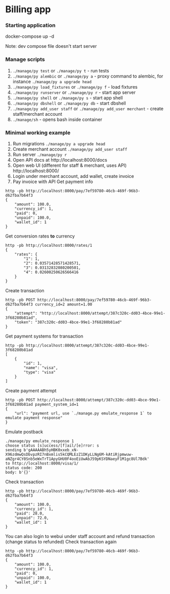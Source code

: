 # Billing app

### Starting application

docker-compose up -d

Note: dev compose file doesn't start server


### Manage scripts

1. `./manage/py test` or `./manage/py t` - run tests
2. `./manage/py alembic` or `./manage/py a` - proxy command to alembic, for instance `./manage/py a upgrade head`
3. `./manage/py load_fixtures` or `./manage/py f` - load fixtures
4. `./manage/py runserver` or `./manage/py r` - start app server
5. `./manage/py shell` or `./manage/py s` - start app shell
6. `./manage/py dbshell` or `./manage/py db` - start dbshell
7. `./manage/py add_user staff` or `./manage/py add_user merchant` - create staff/merchant account
8. `./manage/sh` - opens bash inside container

### Minimal working example
1. Run migrations
`./manage/py a upgrade head`
2. Create merchant account
`./manage/py add_user staff`
3. Run server
`./manage/py r`
4. Open API docs at http://localhost:8000/docs
5. Open web UI (different for staff & merchant, uses API) http://localhost:8000/
6. Login under merchant account, add wallet, create invoice
7. Pay invoice with API
Get payment info
```
http -pb http://localhost:8000/pay/7ef59780-46cb-469f-96b3-d62fba7b64f3
{
    "amount": 100.0,
    "currency_id": 1,
    "paid": 0,
    "unpaid": 100.0,
    "wallet_id": 1
}
```
Get conversion rates **to** currency
```
http -pb http://localhost:8000/rates/1
{
    "rates": {
        "1": 1,
        "2": 0.03571428571428571,
        "3": 0.03132832080200501,
        "4": 0.02600250626566416
    }
}
```
Create transaction
```
http -pb POST http://localhost:8000/pay/7ef59780-46cb-469f-96b3-d62fba7b64f3 currency_id=2 amount=1.00
{
    "attempt": "http://localhost:8000/attempt/387c320c-dd03-4bce-99e1-3f68280b81ad",
    "token": "387c320c-dd03-4bce-99e1-3f68280b81ad"
}
```
Get payment systems for transaction
```
http -pb http://localhost:8000/attempt/387c320c-dd03-4bce-99e1-3f68280b81ad
[
    {
        "id": 1,
        "name": "visa",
        "type": "visa"
    }
]
```
Create payment attempt
```
http -pb POST http://localhost:8000/attempt/387c320c-dd03-4bce-99e1-3f68280b81ad payment_system_id=1
{
    "url": "payment url, use `./manage.py emulate_response 1` to emulate payment response"
}
```
Emulate postback
```
./manage/py emulate_response 1
choose status [s]uccess/[f]ail/[e]rror: s
sending b'gAAAAABh5yHBK0xxeb_xN-X96zdmwQsDbvpzRI7nBxmlis5kCQMLEzZ1DKyLLNg6M-kAtiRjpmwuw-aNZgr4CY0Snb5eWxTrT1ApyGHU0F4ooEiUwAbJ59pKSYDNaeyF1M1gc8Ul7Bdk'
to http://localhost:8000/visa/1/
status code: 200
body: b'{}'
```
Check transaction
```
http -pb http://localhost:8000/pay/7ef59780-46cb-469f-96b3-d62fba7b64f3
{
    "amount": 100.0,
    "currency_id": 1,
    "paid": 28.0,
    "unpaid": 72.0,
    "wallet_id": 1
}
```
You can also login to webui under staff account and refund transaction (change status to refunded)
Check transaction again
```
http -pb http://localhost:8000/pay/7ef59780-46cb-469f-96b3-d62fba7b64f3
{
    "amount": 100.0,
    "currency_id": 1,
    "paid": 0,
    "unpaid": 100.0,
    "wallet_id": 1
}
```